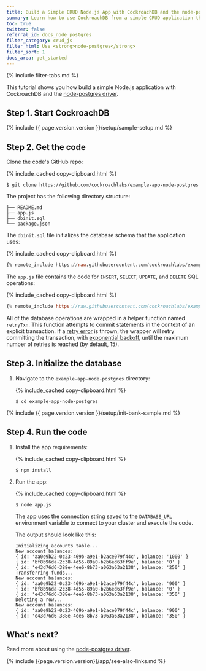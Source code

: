 ```yaml
---
title: Build a Simple CRUD Node.js App with CockroachDB and the node-postgres Driver
summary: Learn how to use CockroachDB from a simple CRUD application that uses the node-postgres driver.
toc: true
twitter: false
referral_id: docs_node_postgres
filter_category: crud_js
filter_html: Use <strong>node-postgres</strong>
filter_sort: 1
docs_area: get_started
---
```


{% include filter-tabs.md %}

This tutorial shows you how build a simple Node.js application with CockroachDB and the [node-postgres driver](https://node-postgres.com/).

## Step 1. Start CockroachDB

{% include {{ page.version.version }}/setup/sample-setup.md %}

## Step 2. Get the code

Clone the code's GitHub repo:

{% include_cached copy-clipboard.html %}
~~~ shell
$ git clone https://github.com/cockroachlabs/example-app-node-postgres
~~~

The project has the following directory structure:

~~~
├── README.md
├── app.js
├── dbinit.sql
└── package.json
~~~

The `dbinit.sql` file initializes the database schema that the application uses:

{% include_cached copy-clipboard.html %}
~~~ sql
{% remote_include https://raw.githubusercontent.com/cockroachlabs/example-app-node-postgres/main/dbinit.sql %}
~~~

The `app.js` file contains the code for `INSERT`, `SELECT`, `UPDATE`, and `DELETE` SQL operations:

{% include_cached copy-clipboard.html %}
~~~ js
{% remote_include https://raw.githubusercontent.com/cockroachlabs/example-app-node-postgres/main/app.js %}
~~~

All of the database operations are wrapped in a helper function named `retryTxn`. This function attempts to commit statements in the context of an explicit transaction. If a [retry error](transaction-retry-error-reference.html) is thrown, the wrapper will retry committing the transaction, with [exponential backoff](https://en.wikipedia.org/wiki/Exponential_backoff), until the maximum number of retries is reached (by default, 15).

## Step 3. Initialize the database

1. Navigate to the `example-app-node-postgres` directory:

    {% include_cached copy-clipboard.html %}
    ~~~ shell
    $ cd example-app-node-postgres
    ~~~
    
{% include {{ page.version.version }}/setup/init-bank-sample.md %}

## Step 4. Run the code

1. Install the app requirements:

    {% include_cached copy-clipboard.html %}
    ~~~ shell
    $ npm install
    ~~~

1. Run the app:

    {% include_cached copy-clipboard.html %}
    ~~~ shell
    $ node app.js
    ~~~

    The app uses the connection string saved to the `DATABASE_URL` environment variable to connect to your cluster and execute the code.

    The output should look like this:

    ~~~
    Initializing accounts table...
    New account balances:
    { id: 'aa0e9b22-0c23-469b-a9e1-b2ace079f44c', balance: '1000' }
    { id: 'bf8b96da-2c38-4d55-89a0-b2b6ed63ff9e', balance: '0' }
    { id: 'e43d76d6-388e-4ee6-8b73-a063a63a2138', balance: '250' }
    Transferring funds...
    New account balances:
    { id: 'aa0e9b22-0c23-469b-a9e1-b2ace079f44c', balance: '900' }
    { id: 'bf8b96da-2c38-4d55-89a0-b2b6ed63ff9e', balance: '0' }
    { id: 'e43d76d6-388e-4ee6-8b73-a063a63a2138', balance: '350' }
    Deleting a row...
    New account balances:
    { id: 'aa0e9b22-0c23-469b-a9e1-b2ace079f44c', balance: '900' }
    { id: 'e43d76d6-388e-4ee6-8b73-a063a63a2138', balance: '350' }
    ~~~

## What's next?

Read more about using the [node-postgres driver](https://www.npmjs.com/package/pg).

{% include {{page.version.version}}/app/see-also-links.md %}
